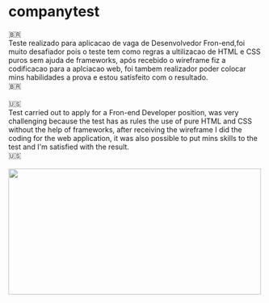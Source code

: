 # companytest <br>
🇧🇷<br>
Teste realizado para aplicacao de vaga de  Desenvolvedor Fron-end,foi muito desafiador pois o teste tem como regras a ultilizacao de HTML e CSS puros sem ajuda de frameworks, após recebido o wireframe fiz a codificacao para a aplciacao web, foi tambem realizador poder colocar mins habilidades a prova e estou satisfeito com o resultado.<br>
🇧🇷<br><br>
🇺🇸<br>
Test carried out to apply for a Fron-end Developer position, was very challenging because the test has as rules the use of pure HTML and CSS without the help of frameworks, after receiving the wireframe I did the coding for the web application, it was also possible to put mins skills to the test and I'm satisfied with the result.<br>
🇺🇸<br><br>
<img src="https://i.ibb.co/FbS48ZC/Dashboard.png" height="250" width="500">


